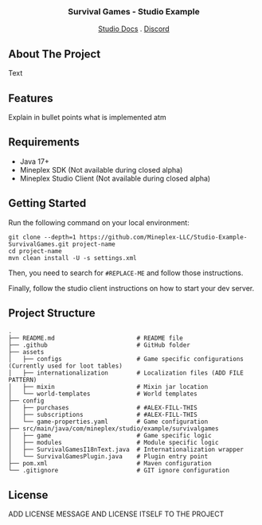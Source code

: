 <br/>
<p align="center">
  <h3 align="center">Survival Games - Studio Example</h3>

  <p align="center">
    <a href="https://studio.mineplex.com/docs">Studio Docs</a>
    .
    <a href="https://discord.gg/mineplex">Discord</a>
  </p>
</p>

## About The Project

Text

## Features

Explain in bullet points what is implemented atm

## Requirements

- Java 17+
- Mineplex SDK (Not available during closed alpha)
- Mineplex Studio Client (Not available during closed alpha)

## Getting Started

Run the following command on your local environment:

```shell
git clone --depth=1 https://github.com/Mineplex-LLC/Studio-Example-SurvivalGames.git project-name
cd project-name
mvn clean install -U -s settings.xml
```

Then, you need to search for `#REPLACE-ME` and follow those instructions.

Finally, follow the studio client instructions on how to start your dev server.

## Project Structure

```shell
.
├── README.md                       # README file
├── .github                         # GitHub folder
├── assets
│   ├── configs                     # Game specific configurations (Currently used for loot tables)
│   ├── internationalization        # Localization files (ADD FILE PATTERN)
│   ├── mixin                       # Mixin jar location
│   └── world-templates             # World templates
├── config
│   ├── purchases                   # #ALEX-FILL-THIS
│   ├── subscriptions               # #ALEX-FILL-THIS
│   └── game-properties.yaml        # Game configuration
├── src/main/java/com/mineplex/studio/example/survivalgames
│   ├── game                        # Game specific logic
│   ├── modules                     # Module specific logic
│   ├── SurvivalGamesI18nText.java  # Internationalization wrapper
│   └── SurvivalGamesPlugin.java    # Plugin entry point
├── pom.xml                         # Maven configuration
└── .gitignore                      # GIT ignore configuration
```

## License

ADD LICENSE MESSAGE AND LICENSE ITSELF TO THE PROJECT
